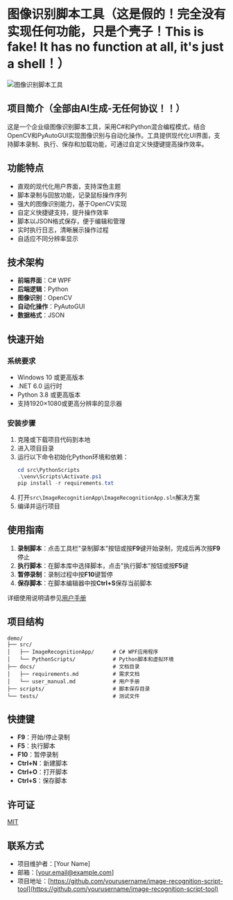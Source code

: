 # 图像识别脚本工具（这是假的！完全没有实现任何功能，只是个壳子！This is fake! It has no function at all, it's just a shell！）

![图像识别脚本工具](https://via.placeholder.com/800x450?text=图像识别脚本工具)

## 项目简介（全部由AI生成-无任何协议！！）
这是一个企业级图像识别脚本工具，采用C#和Python混合编程模式，结合OpenCV和PyAutoGUI实现图像识别与自动化操作。工具提供现代化UI界面，支持脚本录制、执行、保存和加载功能，可通过自定义快捷键提高操作效率。

## 功能特点
- 直观的现代化用户界面，支持深色主题
- 脚本录制与回放功能，记录鼠标操作序列
- 强大的图像识别能力，基于OpenCV实现
- 自定义快捷键支持，提升操作效率
- 脚本以JSON格式保存，便于编辑和管理
- 实时执行日志，清晰展示操作过程
- 自适应不同分辨率显示

## 技术架构
- **前端界面**：C# WPF
- **后端逻辑**：Python
- **图像识别**：OpenCV
- **自动化操作**：PyAutoGUI
- **数据格式**：JSON

## 快速开始

### 系统要求
- Windows 10 或更高版本
- .NET 6.0 运行时
- Python 3.8 或更高版本
- 支持1920×1080或更高分辨率的显示器

### 安装步骤
1. 克隆或下载项目代码到本地
2. 进入项目目录
3. 运行以下命令初始化Python环境和依赖：
   ```powershell
   cd src\PythonScripts
   .\venv\Scripts\Activate.ps1
   pip install -r requirements.txt
   ```
4. 打开`src\ImageRecognitionApp\ImageRecognitionApp.sln`解决方案
5. 编译并运行项目

## 使用指南
1. **录制脚本**：点击工具栏"录制脚本"按钮或按**F9**键开始录制，完成后再次按**F9**停止
2. **执行脚本**：在脚本库中选择脚本，点击"执行脚本"按钮或按**F5**键
3. **暂停录制**：录制过程中按**F10**键暂停
4. **保存脚本**：在脚本编辑器中按**Ctrl+S**保存当前脚本

详细使用说明请参见[用户手册](docs/user_manual.md)

## 项目结构
```
demo/
├── src/
│   ├── ImageRecognitionApp/      # C# WPF应用程序
│   └── PythonScripts/            # Python脚本和虚拟环境
├── docs/                         # 文档目录
│   ├── requirements.md           # 需求文档
│   └── user_manual.md            # 用户手册
├── scripts/                      # 脚本保存目录
└── tests/                        # 测试文件
```

## 快捷键
- **F9**：开始/停止录制
- **F5**：执行脚本
- **F10**：暂停录制
- **Ctrl+N**：新建脚本
- **Ctrl+O**：打开脚本
- **Ctrl+S**：保存脚本

## 许可证
[MIT](LICENSE)

## 联系方式
- 项目维护者：[Your Name]
- 邮箱：[your.email@example.com]
- 项目地址：[https://github.com/yourusername/image-recognition-script-tool](https://github.com/yourusername/image-recognition-script-tool)